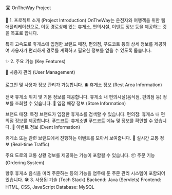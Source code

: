 🛣️ OnTheWay Project

📝 1. 프로젝트 소개 (Project Introduction)
OnTheWay는 운전자와 여행객을 위한 웹 애플리케이션으로, 이동 경로상에 있는 휴게소, 편의시설, 이벤트 정보 등을 제공하는 것을 목표로 합니다.

특히 고속도로 휴게소에 입점한 브랜드 매장, 편의점, 푸드코트 등의 상세 정보를 제공하여 사용자가 편리하게 경로를 계획하고 필요한 정보를 얻을 수 있도록 돕습니다.

✨ 2. 주요 기능 (Key Features)

👤 사용자 관리 (User Management)

로그인 및 사용자 정보 관리가 가능합니다.
⛽ 휴게소 정보 (Rest Area Information)

전국 휴게소 위치 및 기본 정보를 제공합니다.
휴게소 내 편의시설(음식점, 편의점 등) 정보를 조회할 수 있습니다.
🏪 입점 매장 정보 (Store Information)

브랜드 매장: 특정 브랜드가 입점한 휴게소를 검색할 수 있습니다.
편의점: 휴게소 내 편의점 정보를 제공합니다.
푸드코트: 휴게소별 푸드코트 메뉴 및 정보를 확인할 수 있습니다.
🎉 이벤트 정보 (Event Information)

휴게소 또는 관련 브랜드에서 진행하는 이벤트를 모아서 보여줍니다.
🚗 실시간 교통 정보 (Real-time Traffic)

주요 도로의 교통 상황 정보를 제공하는 기능이 포함될 수 있습니다.
📦 주문 기능 (Ordering System)

향후 휴게소 음식을 미리 주문하는 등의 기능을 염두에 둔 주문 관리 시스템이 포함되어 있습니다.
🛠️ 3. 사용된 기술 (Tech Stack)
Backend: Java (Servlets)
Frontend: HTML, CSS, JavaScript
Database: MySQL
